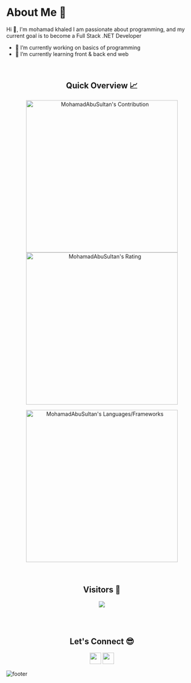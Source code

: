<h1>About Me 📌</h1>

Hi 👋, I'm mohamad khaled
I am passionate about programming, and my current goal is to become a Full Stack .NET Developer
- 🔭 I’m currently working on basics of programming
- 🌱 I’m currently learning front & back end web

<br />

<h2 align="center">Quick Overview 📈</h2>
  
  <p align = "center">
 
</p>

<p align = "center">
  <img src = "https://github-readme-stats.vercel.app/api?username=MohamadAbuSultan&count_private=true&theme=github_dark&hide_border=true" alt = "MohamadAbuSultan's Contribution" width = 400 >
  <img src = "https://github-readme-streak-stats.herokuapp.com?user=MohamadAbuSultan&count_private=true&theme=solarized-dark&hide_border=true" alt = "MohamadAbuSultan's Rating" width = 400 >

</p>

<p align = "center">

 <img src = "https://github-readme-stats.vercel.app/api/top-langs?username=MohamadAbuSultan&show_icons=true&count_private=true&locale=en&layout=compact&langs_count=10&hide_border=true&bg_color=282A36&title_color=DD6387&text_color=fff&icon_color=fff" alt = "MohamadAbuSultan's Languages/Frameworks" width = 400 />
</p>


<br />
<h2 align="center">Visitors 👀</h2>
<div align="center" >
  <img src="https://profile-counter.glitch.me/MohamadAbuSultan/count.svg"></img>
</div>

<br /><br />
<h2 align="center">Let's Connect 😎</h2>
<p align="center">
  <a href = "mailto:mohamadknsult2@gmail.com"><img src = "https://img.shields.io/badge/Gmail-D14836?style=for-the-badge&logo=gmail&logoColor=white" height = 30></a>
  <a href = "https://www.linkedin.com/in/mohamad-abu-sultan//"><img src = "https://img.shields.io/badge/LinkedIn-0077B5?style=for-the-badge&logo=linkedin&logoColor=white"     height = 30></a>
 
</p>


![footer](https://capsule-render.vercel.app/api?type=waving&color=gradient&height=150&section=footer)
